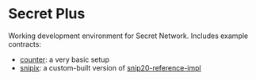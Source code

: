 # Secret Plus

Working development environment for Secret Network. Includes example contracts:

- [counter](./contracts/counter): a very basic setup
- [snipix](./contracts/snipix): a custom-built version of [snip20-reference-impl](https://github.com/scrtlabs/snip20-reference-impl)
